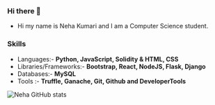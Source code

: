 ### Hi there 👋

<!--
**NehaK745/NehaK745** is a ✨ _special_ ✨ repository because its `README.md` (this file) appears on your GitHub profile.

Here are some ideas to get you started:

- 🔭 I’m currently working on ...
- 🌱 I’m currently learning ...
- 👯 I’m looking to collaborate on ...
- 🤔 I’m looking for help with ...
- 💬 Ask me about ...
- 📫 How to reach me: ...
- 😄 Pronouns: ...
- ⚡ Fun fact: ...
-->
* Hi my name is Neha Kumari and I am a Computer Science student.

### Skills
* Languages:- **Python, JavaScript, Solidity & HTML, CSS**
* Libraries/Frameworks:- **Bootstrap, React, NodeJS, Flask, Django**
* Databases:- **MySQL**
* Tools :- **Truffle, Ganache, Git, Github and DeveloperTools**





![Neha GitHub stats](https://github-readme-stats.vercel.app/api?username=NehaK745&show_icons=true&theme=radical)
